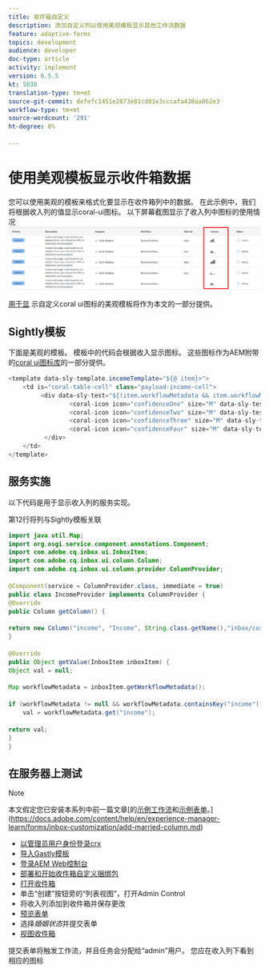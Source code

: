 ```yaml
---
title: 收件箱自定义
description: 添加自定义列以使用美观模板显示其他工作流数据
feature: adaptive-forms
topics: development
audience: developer
doc-type: article
activity: implement
version: 6.5.5
kt: 5830
translation-type: tm+mt
source-git-commit: defefc1451e2873e81cd81e3cccafa438aa062e3
workflow-type: tm+mt
source-wordcount: '291'
ht-degree: 0%

---
```


# 使用美观模板显示收件箱数据

您可以使用美观的模板来格式化要显示在收件箱列中的数据。 在此示例中，我们将根据收入列的值显示coral-ui图标。 以下屏幕截图显示了收入列中图标的使用情况
![income-icons](assets/income-column.PNG)

[用于显](assets/sightly-template.zip) 示自定义coral ui图标的美观模板将作为本文的一部分提供。

## Sightly模板

下面是美观的模板。 模板中的代码会根据收入显示图标。 这些图标作为AEM附带的[coral ui图标库](https://helpx.adobe.com/experience-manager/6-3/sites/developing/using/reference-materials/coral-ui/coralui3/Coral.Icon.html#availableIcons)的一部分提供。

```java
<template data-sly-template.incomeTemplate="${@ item}>">
    <td is="coral-table-cell" class="payload-income-cell">
         <div data-sly-test="${(item.workflowMetadata && item.workflowMetadata.income)}" data-sly-set.income ="${item.workflowMetadata.income}">
                 <coral-icon icon="confidenceOne" size="M" data-sly-test="${income >=0 && income <10000}"></coral-icon>
                 <coral-icon icon="confidenceTwo" size="M" data-sly-test="${income >=10000 && income <100000}"></coral-icon>
                 <coral-icon icon="confidenceThree" size="M" data-sly-test="${income >=100000 && income <500000}"></coral-icon>
                 <coral-icon icon="confidenceFour" size="M" data-sly-test="${income >=500000}"></coral-icon>
          </div>
    </td>
</template>
```

## 服务实施

以下代码是用于显示收入列的服务实现。

第12行将列与Sightly模板关联

```java
import java.util.Map;
import org.osgi.service.component.annotations.Component;
import com.adobe.cq.inbox.ui.InboxItem;
import com.adobe.cq.inbox.ui.column.Column;
import com.adobe.cq.inbox.ui.column.provider.ColumnProvider;

@Component(service = ColumnProvider.class, immediate = true)
public class IncomeProvider implements ColumnProvider {
@Override
public Column getColumn() {

return new Column("income", "Income", String.class.getName(),"inbox/customization/column-templates.html", "incomeTemplate");
}

@Override
public Object getValue(InboxItem inboxItem) {
Object val = null;

Map workflowMetadata = inboxItem.getWorkflowMetadata();

if (workflowMetadata != null && workflowMetadata.containsKey("income"))
    val = workflowMetadata.get("income");

return val;
}
}
```

## 在服务器上测试

>[!NOTE]
>
>本文假定您已安装本系列中前一篇文章[的[示例工作流](assets/review-workflow.zip)和[示例表单](assets/snap-form.zip)。](https://docs.adobe.com/content/help/en/experience-manager-learn/forms/inbox-customization/add-married-column.md)

* [以管理员用户身份登录crx](http://localhost:4502/crx/de/index.jsp)
* [导入Gastly模板](assets/sightly-template.zip)
* [登录AEM Web控制台](http://localhost:4502/system/console/bundles)
* [部署和开始收件箱自定义捆绑包](assets/income-column-customization.jar)
* [打开收件箱](http://localhost:4502/aem/inbox)
* 单击“创建”按钮旁的“列表视图”，打开Admin Control
* 将收入列添加到收件箱并保存更改
* [预览表单](http://localhost:4502/content/dam/formsanddocuments/snapform/jcr:content?wcmmode=disabled)
* 选择&#x200B;_婚姻状态_&#x200B;并提交表单
* [视图收件箱](http://localhost:4502/aem/inbox)

提交表单将触发工作流，并且任务会分配给“admin”用户。 您应在收入列下看到相应的图标

